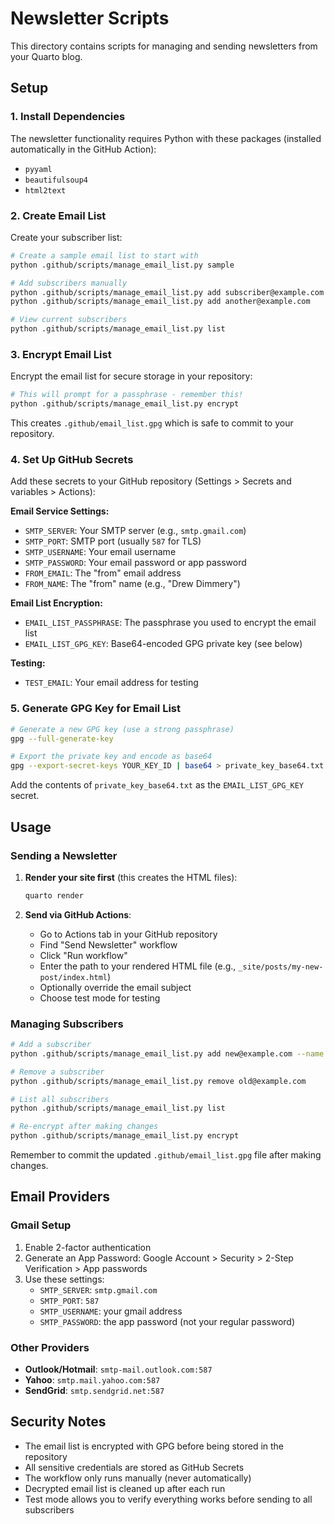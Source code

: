 # Newsletter Scripts

This directory contains scripts for managing and sending newsletters from your Quarto blog.

## Setup

### 1. Install Dependencies

The newsletter functionality requires Python with these packages (installed automatically in the GitHub Action):
- `pyyaml`
- `beautifulsoup4` 
- `html2text`

### 2. Create Email List

Create your subscriber list:

```bash
# Create a sample email list to start with
python .github/scripts/manage_email_list.py sample

# Add subscribers manually
python .github/scripts/manage_email_list.py add subscriber@example.com --name "John Doe"
python .github/scripts/manage_email_list.py add another@example.com

# View current subscribers
python .github/scripts/manage_email_list.py list
```

### 3. Encrypt Email List

Encrypt the email list for secure storage in your repository:

```bash
# This will prompt for a passphrase - remember this!
python .github/scripts/manage_email_list.py encrypt
```

This creates `.github/email_list.gpg` which is safe to commit to your repository.

### 4. Set Up GitHub Secrets

Add these secrets to your GitHub repository (Settings > Secrets and variables > Actions):

**Email Service Settings:**
- `SMTP_SERVER`: Your SMTP server (e.g., `smtp.gmail.com`)
- `SMTP_PORT`: SMTP port (usually `587` for TLS)
- `SMTP_USERNAME`: Your email username
- `SMTP_PASSWORD`: Your email password or app password
- `FROM_EMAIL`: The "from" email address
- `FROM_NAME`: The "from" name (e.g., "Drew Dimmery")

**Email List Encryption:**
- `EMAIL_LIST_PASSPHRASE`: The passphrase you used to encrypt the email list
- `EMAIL_LIST_GPG_KEY`: Base64-encoded GPG private key (see below)

**Testing:**
- `TEST_EMAIL`: Your email address for testing

### 5. Generate GPG Key for Email List

```bash
# Generate a new GPG key (use a strong passphrase)
gpg --full-generate-key

# Export the private key and encode as base64
gpg --export-secret-keys YOUR_KEY_ID | base64 > private_key_base64.txt
```

Add the contents of `private_key_base64.txt` as the `EMAIL_LIST_GPG_KEY` secret.

## Usage

### Sending a Newsletter

1. **Render your site first** (this creates the HTML files):
   ```bash
   quarto render
   ```

2. **Send via GitHub Actions**:
   - Go to Actions tab in your GitHub repository
   - Find "Send Newsletter" workflow
   - Click "Run workflow"
   - Enter the path to your rendered HTML file (e.g., `_site/posts/my-new-post/index.html`)
   - Optionally override the email subject
   - Choose test mode for testing

### Managing Subscribers

```bash
# Add a subscriber
python .github/scripts/manage_email_list.py add new@example.com --name "New Subscriber"

# Remove a subscriber  
python .github/scripts/manage_email_list.py remove old@example.com

# List all subscribers
python .github/scripts/manage_email_list.py list

# Re-encrypt after making changes
python .github/scripts/manage_email_list.py encrypt
```

Remember to commit the updated `.github/email_list.gpg` file after making changes.

## Email Providers

### Gmail Setup
1. Enable 2-factor authentication
2. Generate an App Password: Google Account > Security > 2-Step Verification > App passwords
3. Use these settings:
   - `SMTP_SERVER`: `smtp.gmail.com`
   - `SMTP_PORT`: `587`
   - `SMTP_USERNAME`: your gmail address
   - `SMTP_PASSWORD`: the app password (not your regular password)

### Other Providers
- **Outlook/Hotmail**: `smtp-mail.outlook.com:587`
- **Yahoo**: `smtp.mail.yahoo.com:587`
- **SendGrid**: `smtp.sendgrid.net:587`

## Security Notes

- The email list is encrypted with GPG before being stored in the repository
- All sensitive credentials are stored as GitHub Secrets
- The workflow only runs manually (never automatically)
- Decrypted email list is cleaned up after each run
- Test mode allows you to verify everything works before sending to all subscribers